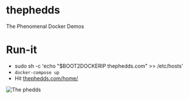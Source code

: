 # thephedds
The Phenomenal Docker Demos

# Run-it

* sudo sh -c 'echo "$BOOT2DOCKERIP thephedds.com" >> /etc/hosts'
* ```docker-compose up```
* Hit [thephedds.com/home/](http://thephedds.com/home/)

![The phedds](http://i.imgur.com/0TtrBns.png)
